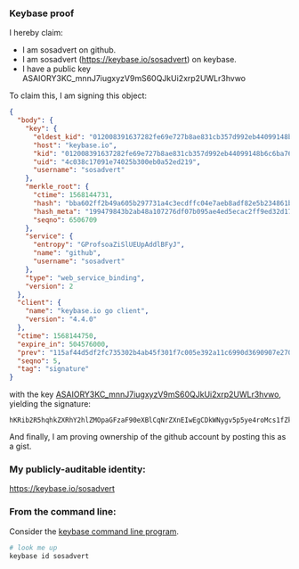 ### Keybase proof

I hereby claim:

  * I am sosadvert on github.
  * I am sosadvert (https://keybase.io/sosadvert) on keybase.
  * I have a public key ASAIORY3KC_mnnJ7iugxyzV9mS60QJkUi2xrp2UWLr3hvwo

To claim this, I am signing this object:

```json
{
  "body": {
    "key": {
      "eldest_kid": "012008391637282fe69e727b8ae831cb357d992eb44099148b6c6ba765162ebde1bf0a",
      "host": "keybase.io",
      "kid": "012008391637282fe69e727b8ae831cb357d992eb44099148b6c6ba765162ebde1bf0a",
      "uid": "4c038c17091e74025b300eb0a52ed219",
      "username": "sosadvert"
    },
    "merkle_root": {
      "ctime": 1568144731,
      "hash": "bba602ff2b49a605b297731a4c3ecdffc04e7aeb8adf82e5b234861b9430824bfea3b0423ab7f8ada6c93c3fe405e616e53afe22846fbfed78a1f39a584a4895",
      "hash_meta": "199479843b2ab48a107276df07b095ae4ed5ecac2ff9ed32d17f7b9fd110d4bf",
      "seqno": 6506709
    },
    "service": {
      "entropy": "GProfsoaZiSlUEUpAddlBFyJ",
      "name": "github",
      "username": "sosadvert"
    },
    "type": "web_service_binding",
    "version": 2
  },
  "client": {
    "name": "keybase.io go client",
    "version": "4.4.0"
  },
  "ctime": 1568144750,
  "expire_in": 504576000,
  "prev": "115af44d5df2fc735302b4ab45f301f7c005e392a11c6990d3690907e270ec0a",
  "seqno": 5,
  "tag": "signature"
}
```

with the key [ASAIORY3KC_mnnJ7iugxyzV9mS60QJkUi2xrp2UWLr3hvwo](https://keybase.io/sosadvert), yielding the signature:

```
hKRib2R5hqhkZXRhY2hlZMOpaGFzaF90eXBlCqNrZXnEIwEgCDkWNygv5p5ye4roMcs1fZkutECZFItsa6dlFi694b8Kp3BheWxvYWTESpcCBcQgEVr0TV3y/HNTArSrRfMB98AF45KhHGmQ02kJB+Jw7ArEIEifyCtmJ5jAZJxP9I3KRI6it6iWlq//G+lxjGUJpAfZAgHCo3NpZ8RAJOXi3g4AL/BusVpHtEeYbzf36GmHY+SeWihlv4B6+eIFssr8YmKjVf+w3j6srimAZAwldSG/ebfMd3hmKFp/A6hzaWdfdHlwZSCkaGFzaIKkdHlwZQildmFsdWXEINizRQYkN16vvEZT4da2nudrg+UfuDdZpsvHyfsP8C7Po3RhZ80CAqd2ZXJzaW9uAQ==

```

And finally, I am proving ownership of the github account by posting this as a gist.

### My publicly-auditable identity:

https://keybase.io/sosadvert

### From the command line:

Consider the [keybase command line program](https://keybase.io/download).

```bash
# look me up
keybase id sosadvert
```
